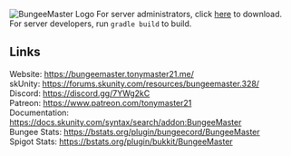 ![BungeeMaster Logo](https://i.imgur.com/u86WS8Q.png "BungeeMaster Logo")
For server administrators, click [here](https://forums.skunity.com/resources/328/) to download.  
For server developers, run `gradle build` to build.

## Links
Website: https://bungeemaster.tonymaster21.me/  
skUnity: https://forums.skunity.com/resources/bungeemaster.328/  
Discord: https://discord.gg/7YWg2kC  
Patreon: https://www.patreon.com/tonymaster21  
Documentation: https://docs.skunity.com/syntax/search/addon:BungeeMaster  
Bungee Stats: https://bstats.org/plugin/bungeecord/BungeeMaster  
Spigot Stats: https://bstats.org/plugin/bukkit/BungeeMaster  

